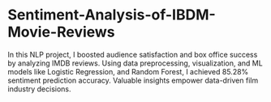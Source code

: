 # Sentiment-Analysis-of-IBDM-Movie-Reviews
In this NLP project, I boosted audience satisfaction and box office success by analyzing IMDB reviews. Using data preprocessing, visualization, and ML models like  Logistic Regression, and Random Forest, I achieved 85.28% sentiment prediction accuracy. Valuable insights empower data-driven film industry decisions.
